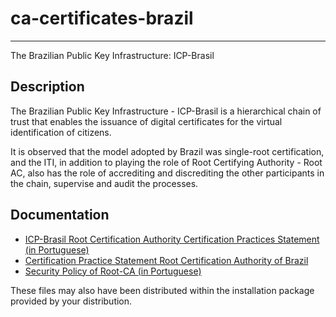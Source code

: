 # ca-certificates-brazil
---
The Brazilian Public Key Infrastructure:  ICP-Brasil

## Description
The Brazilian Public Key Infrastructure - ICP-Brasil is a hierarchical chain
of trust that enables the issuance of digital certificates for the virtual
identification of citizens.

It is observed that the model adopted by Brazil was single-root certification,
and the ITI, in addition to playing the role of Root Certifying Authority - Root AC,
also has the role of accrediting and discrediting the other participants in the
chain, supervise and audit the processes.

## Documentation

* [ICP-Brasil Root Certification Authority Certification Practices Statement (in Portuguese)](
    https://acraiz.icpbrasil.gov.br/DPCacraiz.pdf
  )
* [Certification Practice Statement Root Certification Authority of Brazil](
    https://acraiz.icpbrasil.gov.br/cpsrootca.pdf
  )
* [Security Policy of Root-CA (in Portuguese)](
    https://acraiz.icpbrasil.gov.br/PSacraiz.pdf
  )

These files may also have been distributed within the installation package provided
by your distribution.

